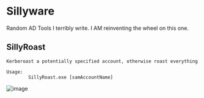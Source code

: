 # Sillyware
Random AD Tools I terribly write. I AM reinventing the wheel on this one.

## SillyRoast
```
Kerberoast a potentially specified account, otherwise roast everything

Usage:
        SillyRoast.exe [samAccountName]

```
![image](https://github.com/user-attachments/assets/56cd4662-c85f-452a-8865-6e6dedffc957)
